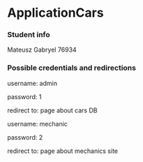 # ApplicationCars

<h3>Student info</h3>
<p>Mateusz Gabryel 76934</p>

<h3>Possible credentials and redirections</h3>
<p>username: admin</p>
<p>password: 1</p>
<p>redirect to: page about cars DB</p>

<p>username: mechanic</p>
<p>password: 2</p>
<p>redirect to: page about mechanics site</p>
